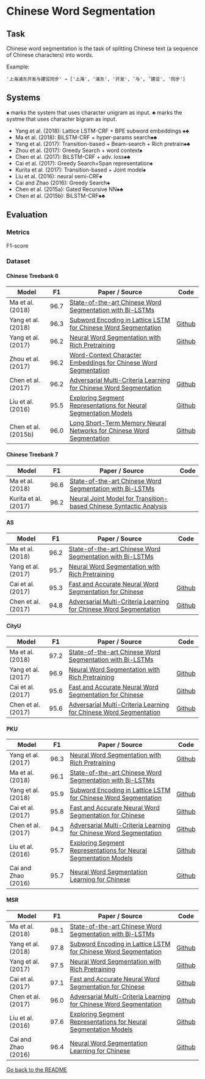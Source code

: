 # Chinese Word Segmentation

## Task
Chinese word segmentation is the task of
splitting Chinese text (a sequence of Chinese characters)
into words.

Example:
```
'上海浦东开发与建设同步' → ['上海', '浦东', '开发', ‘与', ’建设', '同步']
```

## Systems
&spades; marks the system that uses character unigram as input.
&clubs; marks the systme that uses character bigram as input.

- Yang et al. (2018): Lattice LSTM-CRF + BPE subword embeddings &spades;&clubs; 
- Ma et al. (2018): BiLSTM-CRF + hyper-params search&spades;&clubs;
- Yang et al. (2017): Transition-based + Beam-search + Rich pretrain&spades;&clubs; 
- Zhou et al. (2017): Greedy Search + word context&spades;
- Chen et al. (2017): BiLSTM-CRF + adv. loss&spades;&clubs;
- Cai et al. (2017): Greedy Search+Span representation&spades;
- Kurita et al. (2017): Transition-based + Joint model&spades;
- Liu et al. (2016): neural semi-CRF&spades;
- Cai and Zhao (2016): Greedy Search&spades;
- Chen et al. (2015a): Gated Recursive NN&spades;&clubs;
- Chen et al. (2015b): BiLSTM-CRF&spades;&clubs;

## Evaluation

### Metrics

F1-score

### Dataset
#### Chinese Treebank 6

| Model         | F1 | Paper / Source | Code |
| ------------- | :-----: |  --- | --- |
| Ma et al. (2018) | 96.7 | [State-of-the-art Chinese Word Segmentation with Bi-LSTMs](https://aclweb.org/anthology/D18-1529)| |
| Yang et al. (2018) | 96.3 | [Subword Encoding in Lattice LSTM for Chinese Word Segmentation](https://arxiv.org/pdf/1810.12594.pdf) | [Github](https://github.com/jiesutd/SubwordEncoding-CWS)|
| Yang et al. (2017) | 96.2 | [Neural Word Segmentation with Rich Pretraining](http://aclweb.org/anthology/P17-1078) | [Github](https://github.com/jiesutd/RichWordSegmentor)|
| Zhou et al. (2017) | 96.2 | [Word-Context Character Embeddings for Chinese Word Segmentation](https://www.aclweb.org/anthology/D17-1079)| |
| Chen et al. (2017) | 96.2 | [Adversarial Multi-Criteria Learning for Chinese Word Segmentation](http://aclweb.org/anthology/P17-1110) | [Github](https://github.com/FudanNLP/adversarial-multi-criteria-learning-for-CWS) |
| Liu et al. (2016) | 95.5 | [Exploring Segment Representations for Neural Segmentation Models](https://www.ijcai.org/Proceedings/16/Papers/409.pdf)| [Github](https://github.com/Oneplus/segrep-for-nn-semicrf) |
| Chen et al. (2015b) | 96.0 | [Long Short-Term Memory Neural Networks for Chinese Word Segmentation](http://www.aclweb.org/anthology/D15-1141) | [Github](https://github.com/FudanNLP/CWS_LSTM) |

#### Chinese Treebank 7

| Model         | F1 | Paper / Source | Code |
| ------------- | :-----: |  --- | --- |
| Ma et al. (2018) | 96.6 | [State-of-the-art Chinese Word Segmentation with Bi-LSTMs](https://aclweb.org/anthology/D18-1529)| |
| Kurita et al. (2017) | 96.2 | [Neural Joint Model for Transition-based Chinese Syntactic Analysis](http://www.aclweb.org/anthology/P17-1111) | |
#### AS

| Model         | F1 | Paper / Source | Code |
| ------------- | :-----: |  --- | --- |
| Ma et al. (2018) | 96.2 | [State-of-the-art Chinese Word Segmentation with Bi-LSTMs](https://aclweb.org/anthology/D18-1529)| |
| Yang et al. (2017) | 95.7 | [Neural Word Segmentation with Rich Pretraining](http://aclweb.org/anthology/P17-1078) | |
| Cai et al. (2017) | 95.3 | [Fast and Accurate Neural Word Segmentation for Chinese](http://aclweb.org/anthology/P17-2096) | [Github](https://github.com/jcyk/greedyCWS) |
| Chen et al. (2017) | 94.8 | [Adversarial Multi-Criteria Learning for Chinese Word Segmentation](http://aclweb.org/anthology/P17-1110) | [Github](https://github.com/FudanNLP/adversarial-multi-criteria-learning-for-CWS) |

#### CityU

| Model         | F1 | Paper / Source | Code |
| ------------- | :-----: |  --- | --- |
| Ma et al. (2018) | 97.2 | [State-of-the-art Chinese Word Segmentation with Bi-LSTMs](https://aclweb.org/anthology/D18-1529)| |
| Yang et al. (2017) | 96.9 | [Neural Word Segmentation with Rich Pretraining](http://aclweb.org/anthology/P17-1078) | [Github](https://github.com/jiesutd/RichWordSegmentor)|
| Cai et al. (2017) | 95.6 | [Fast and Accurate Neural Word Segmentation for Chinese](http://aclweb.org/anthology/P17-2096) | [Github](https://github.com/jcyk/greedyCWS) |
| Chen et al. (2017) | 95.6 | [Adversarial Multi-Criteria Learning for Chinese Word Segmentation](http://aclweb.org/anthology/P17-1110) | [Github](https://github.com/FudanNLP/adversarial-multi-criteria-learning-for-CWS) |

#### PKU

| Model         | F1 | Paper / Source | Code |
| ------------- | :-----: |  --- | --- |
| Yang et al. (2017) | 96.3 | [Neural Word Segmentation with Rich Pretraining](http://aclweb.org/anthology/P17-1078) | [Github](https://github.com/jiesutd/RichWordSegmentor)|
| Ma et al. (2018) | 96.1 | [State-of-the-art Chinese Word Segmentation with Bi-LSTMs](https://aclweb.org/anthology/D18-1529)| |
| Yang et al. (2018) | 95.9 | [Subword Encoding in Lattice LSTM for Chinese Word Segmentation](https://arxiv.org/pdf/1810.12594.pdf) | [Github](https://github.com/jiesutd/SubwordEncoding-CWS)|
| Cai et al. (2017) | 95.8 | [Fast and Accurate Neural Word Segmentation for Chinese](http://aclweb.org/anthology/P17-2096) | [Github](https://github.com/jcyk/greedyCWS) |
| Chen et al. (2017) | 94.3 | [Adversarial Multi-Criteria Learning for Chinese Word Segmentation](http://aclweb.org/anthology/P17-1110) | [Github](https://github.com/FudanNLP/adversarial-multi-criteria-learning-for-CWS) |
| Liu et al. (2016) | 95.7 | [Exploring Segment Representations for Neural Segmentation Models](https://www.ijcai.org/Proceedings/16/Papers/409.pdf)| [Github](https://github.com/Oneplus/segrep-for-nn-semicrf) |
| Cai and Zhao (2016) | 95.7 | [Neural Word Segmentation Learning for Chinese](http://www.aclweb.org/anthology/P16-1039) | [Github](https://github.com/jcyk/CWS) |

#### MSR

| Model         | F1 | Paper / Source | Code |
| ------------- | :-----: |  --- | --- |
| Ma et al. (2018) | 98.1 | [State-of-the-art Chinese Word Segmentation with Bi-LSTMs](https://aclweb.org/anthology/D18-1529)| |
| Yang et al. (2018) | 97.8 | [Subword Encoding in Lattice LSTM for Chinese Word Segmentation](https://arxiv.org/pdf/1810.12594.pdf) | [Github](https://github.com/jiesutd/SubwordEncoding-CWS)|
| Yang et al. (2017) | 97.5 | [Neural Word Segmentation with Rich Pretraining](http://aclweb.org/anthology/P17-1078) | [Github](https://github.com/jiesutd/RichWordSegmentor)|
| Cai et al. (2017) | 97.1 | [Fast and Accurate Neural Word Segmentation for Chinese](http://aclweb.org/anthology/P17-2096) | [Github](https://github.com/jcyk/greedyCWS) |
| Chen et al. (2017) | 96.0 | [Adversarial Multi-Criteria Learning for Chinese Word Segmentation](http://aclweb.org/anthology/P17-1110) | [Github](https://github.com/FudanNLP/adversarial-multi-criteria-learning-for-CWS) |
| Liu et al. (2016) | 97.6 | [Exploring Segment Representations for Neural Segmentation Models](https://www.ijcai.org/Proceedings/16/Papers/409.pdf)| [Github](https://github.com/Oneplus/segrep-for-nn-semicrf) |
| Cai and Zhao (2016) | 96.4 | [Neural Word Segmentation Learning for Chinese](http://www.aclweb.org/anthology/P16-1039) | [Github](https://github.com/jcyk/CWS) |

[Go back to the README](../README.md)
